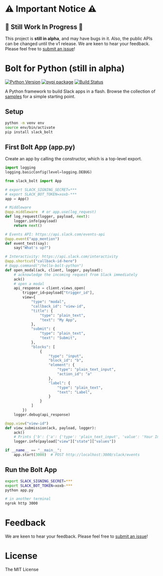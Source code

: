 # ⚠️ Important Notice ⚠️

## 🔄 Still Work In Progress 🔄

This project is **still in alpha**, and may have bugs in it. Also, the public APIs can be changed until the v1 release. We are keen to hear your feedback. Please feel free to [submit an issue](https://github.com/slackapi/bolt-python/issues)!

# Bolt for Python (still in alpha)

[![Python Version][python-version]][pypi-url]
[![pypi package][pypi-image]][pypi-url]
[![Build Status][travis-image]][travis-url]

A Python framework to build Slack apps in a flash. Browse the collection of [samples](https://github.com/slackapi/bolt-python/tree/main/samples) for a simple starting point.

## Setup

```bash
python -m venv env
source env/bin/activate
pip install slack_bolt
```

## First Bolt App (app.py)

Create an app by calling the constructor, which is a top-level export.

```python
import logging
logging.basicConfig(level=logging.DEBUG)

from slack_bolt import App

# export SLACK_SIGNING_SECRET=***
# export SLACK_BOT_TOKEN=xoxb-***
app = App()

# Middleware
@app.middleware  # or app.use(log_request)
def log_request(logger, payload, next):
    logger.info(payload)
    return next()

# Events API: https://api.slack.com/events-api
@app.event("app_mention")
def event_test(say):
    say("What's up?")

# Interactivity: https://api.slack.com/interactivity
@app.shortcut("callback-id-here")
# @app.command("/hello-bolt-python")
def open_modal(ack, client, logger, payload):
    # acknowledge the incoming request from Slack immediately
    ack()
    # open a modal
    api_response = client.views_open(
        trigger_id=payload["trigger_id"],
        view={
            "type": "modal",
            "callback_id": "view-id",
            "title": {
                "type": "plain_text",
                "text": "My App",
            },
            "submit": {
                "type": "plain_text",
                "text": "Submit",
            },
            "blocks": [
                {
                    "type": "input",
                    "block_id": "b",
                    "element": {
                        "type": "plain_text_input",
                        "action_id": "a"
                    },
                    "label": {
                        "type": "plain_text",
                        "text": "Label",
                    }
                }
            ]
        })
    logger.debug(api_response)

@app.view("view-id")
def view_submission(ack, payload, logger):
    ack()
    # Prints {'b': {'a': {'type': 'plain_text_input', 'value': 'Your Input'}}}
    logger.info(payload["view"]["state"]["values"])

if __name__ == "__main__":
    app.start(3000)  # POST http://localhost:3000/slack/events
```

## Run the Bolt App

```bash
export SLACK_SIGNING_SECRET=***
export SLACK_BOT_TOKEN=xoxb-***
python app.py

# in another terminal
ngrok http 3000
```

# Feedback

We are keen to hear your feedback. Please feel free to [submit an issue](https://github.com/slackapi/bolt-python/issues)!

# License

The MIT License

[pypi-image]: https://badge.fury.io/py/slack-bolt.svg
[pypi-url]: https://pypi.org/project/slack-bolt/
[travis-image]: https://travis-ci.org/slackapi/bolt-python.svg?branch=main
[travis-url]: https://travis-ci.org/slackapi/bolt-python
[python-version]: https://img.shields.io/pypi/pyversions/slack-bolt.svg

